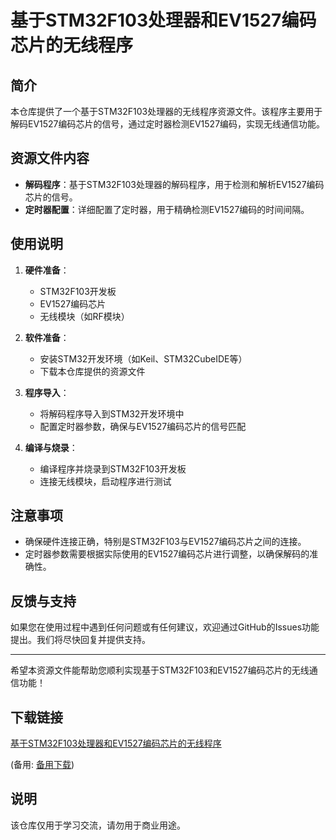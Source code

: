 # 基于STM32F103处理器和EV1527编码芯片的无线程序

## 简介

本仓库提供了一个基于STM32F103处理器的无线程序资源文件。该程序主要用于解码EV1527编码芯片的信号，通过定时器检测EV1527编码，实现无线通信功能。

## 资源文件内容

- **解码程序**：基于STM32F103处理器的解码程序，用于检测和解析EV1527编码芯片的信号。
- **定时器配置**：详细配置了定时器，用于精确检测EV1527编码的时间间隔。

## 使用说明

1. **硬件准备**：
   - STM32F103开发板
   - EV1527编码芯片
   - 无线模块（如RF模块）

2. **软件准备**：
   - 安装STM32开发环境（如Keil、STM32CubeIDE等）
   - 下载本仓库提供的资源文件

3. **程序导入**：
   - 将解码程序导入到STM32开发环境中
   - 配置定时器参数，确保与EV1527编码芯片的信号匹配

4. **编译与烧录**：
   - 编译程序并烧录到STM32F103开发板
   - 连接无线模块，启动程序进行测试

## 注意事项

- 确保硬件连接正确，特别是STM32F103与EV1527编码芯片之间的连接。
- 定时器参数需要根据实际使用的EV1527编码芯片进行调整，以确保解码的准确性。

## 反馈与支持

如果您在使用过程中遇到任何问题或有任何建议，欢迎通过GitHub的Issues功能提出。我们将尽快回复并提供支持。

---

希望本资源文件能帮助您顺利实现基于STM32F103和EV1527编码芯片的无线通信功能！

## 下载链接
[基于STM32F103处理器和EV1527编码芯片的无线程序](https://pan.quark.cn/s/2a32a993b7ea) 

(备用: [备用下载](https://pan.baidu.com/s/1bLoityidu796vKjJ5uMX2g?pwd=1234))

## 说明

该仓库仅用于学习交流，请勿用于商业用途。
